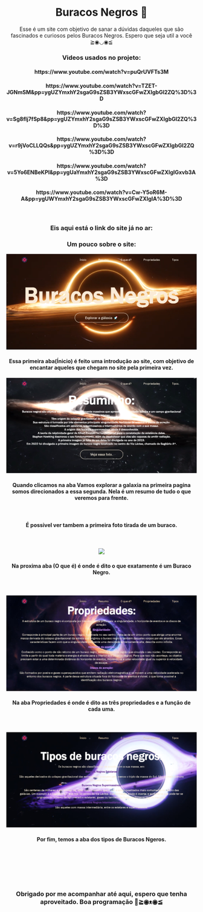<span align=center >
<h1>Buracos Negros 🚀</h1>

Esse é um site com objetivo de sanar a dúvidas daqueles que são fascinados e curiosos pelos Buracos Negros. Espero que seja util a você ≧◉◡◉≦
</span>
<span  align=center>

<span  align=center>
<h3>Videos usados no projeto:</h3>
<span align = "center">
  <h4>https://www.youtube.com/watch?v=puQrUVFTs3M</h4>
  <h4>https://www.youtube.com/watch?v=TZET-JGNmSM&pp=ygUZYmxhY2sgaG9sZSB3YWxscGFwZXIgbGl2ZQ%3D%3D</h4>
  <h4>https://www.youtube.com/watch?v=Sg8fIj7fSp8&pp=ygUZYmxhY2sgaG9sZSB3YWxscGFwZXIgbGl2ZQ%3D%3D</h4>
  <h4>https://www.youtube.com/watch?v=r9jVoCLLQQs&pp=ygUZYmxhY2sgaG9sZSB3YWxscGFwZXIgbGl2ZQ%3D%3D</h4>
  <h4>https://www.youtube.com/watch?v=5Yo6ENBeKPI&pp=ygUaYmxhY2sgaG9sZSB3YWxscGFwZXIgIGxvb3A%3D</h4>
  <h4>https://www.youtube.com/watch?v=Cw-Y5oR6M-A&pp=ygUWYmxhY2sgaG9sZSB3YWxscGFwZXIgIA%3D%3D</h4>
</span>
<br>
<span  align=center>
<h3>Eis aqui está o link do site já no ar:</h3>

</span>
<span align = center>
<h3>Um pouco sobre o site:</h3>
</span>
<div align= center>
  <img src="Read Me/Screenshots/Inicio.png">
</div>
<span align= center> 
  <h4>Essa primeira aba(Ínicio) é feito uma introdução ao site, com objetivo de encantar aqueles que chegam no site pela primeira vez.</h4>
  <div align= center>
    <img src="Read Me/Screenshots/Resumo.png">
  </div>
  <h4>Quando clicamos na aba Vamos explorar a galaxia na primeira pagina somos direcionados a essa segunda. Nela é um resumo de tudo o que veremos para frente.</h4>
  <br>
  <h4>É possivel ver tambem a primeira foto tirada de um buraco.</h4>
  <br>
  <br>
  <div align= center>
    <img src="Read Me/Screenshots/O que é.png">
  </div>
 <h4> Na proxima aba (O que é) é onde é dito o que exatamente é um Buraco Negro.</h4>
  <br>
  <br>
  <div align= center>
    <img src="Read Me/Screenshots/propriedades.png">
  </div>
 <h4> Na aba Propriedades é onde é dito as três propriedades e a função de cada uma.</h4>
 <br>
  <br>
  <div align= center>
    <img src="Read Me/Screenshots/Tipos.png">
  </div>
 <h4> Por fim, temos a aba dos tipos de Buracos Ngeros.</h4>
  <br>
  <br>
  <br>
  <br>
  <br>
  <h3>Obrigado por me acompanhar até aqui, espero que tenha aproveitado. Boa programação 👋≧◉ᴥ◉≦</h3>
</span>
